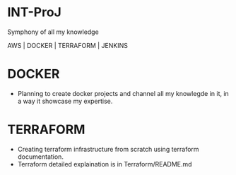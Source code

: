 # INT-ProJ
Symphony of all my knowledge

AWS | DOCKER | TERRAFORM | JENKINS

# DOCKER
- Planning to create docker projects and channel all my knowlegde in it,
  in a way it showcase my expertise.

# TERRAFORM
- Creating terraform infrastructure from scratch using terraform documentation.
- Terraform detailed explaination is in Terraform/README.md 
